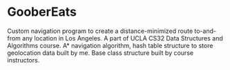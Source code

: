 # GooberEats
Custom navigation program to create a distance-minimized route to-and-from any location in Los Angeles. A part of UCLA CS32 Data Structures and Algorithms course. A* navigation algorithm, hash table structure to store geolocation data built by me. Base class structure built by course instructors.
